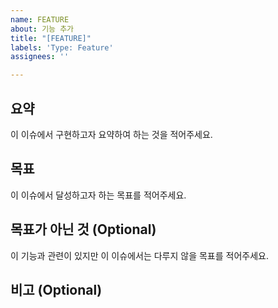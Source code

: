 ```yaml
---
name: FEATURE
about: 기능 추가
title: "[FEATURE]"
labels: 'Type: Feature'
assignees: ''

---
```


## 요약
이 이슈에서 구현하고자 요약하여 하는 것을 적어주세요.

## 목표
이 이슈에서 달성하고자 하는 목표를 적어주세요.

## 목표가 아닌 것 (Optional)
이 기능과 관련이 있지만 이 이슈에서는 다루지 않을 목표를 적어주세요.

## 비고 (Optional)
